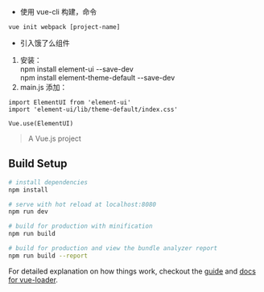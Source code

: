 * 使用 vue-cli 构建，命令
```
vue init webpack [project-name]
```

* 引入饿了么组件
1. 安装：  
npm install element-ui --save-dev  
npm install element-theme-default --save-dev
2. main.js 添加：
```
import ElementUI from 'element-ui'
import 'element-ui/lib/theme-default/index.css'  

Vue.use(ElementUI)
```

> A Vue.js project

## Build Setup

``` bash
# install dependencies
npm install

# serve with hot reload at localhost:8080
npm run dev

# build for production with minification
npm run build

# build for production and view the bundle analyzer report
npm run build --report
```

For detailed explanation on how things work, checkout the [guide](http://vuejs-templates.github.io/webpack/) and [docs for vue-loader](http://vuejs.github.io/vue-loader).
